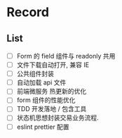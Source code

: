 # Record

## List

- [ ] Form 的 field 组件与 readonly 共用
- [ ] 文件下载自动打开, 兼容 IE
- [ ] 公共组件封装
- [ ] 自动加载 api 文件
- [ ] 前端微服务 热更新的优化
- [ ] form 组件的性能优化
- [ ] TDD 开发落地 / 包含工具
- [ ] 状态机思想封装交易业务流程.
- [ ] eslint prettier 配置
